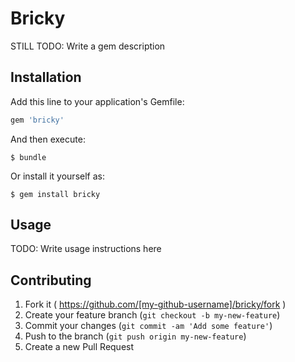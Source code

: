 # Bricky

STILL TODO: Write a gem description

## Installation

Add this line to your application's Gemfile:

```ruby
gem 'bricky'
```

And then execute:

    $ bundle

Or install it yourself as:

    $ gem install bricky

## Usage

TODO: Write usage instructions here

## Contributing

1. Fork it ( https://github.com/[my-github-username]/bricky/fork )
2. Create your feature branch (`git checkout -b my-new-feature`)
3. Commit your changes (`git commit -am 'Add some feature'`)
4. Push to the branch (`git push origin my-new-feature`)
5. Create a new Pull Request
